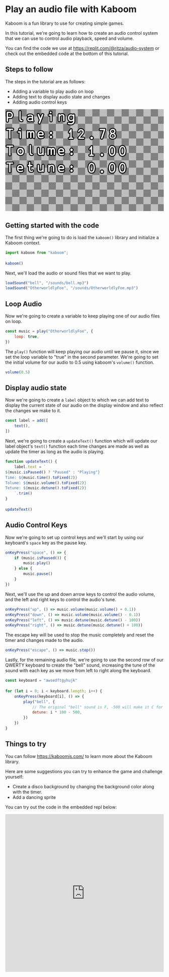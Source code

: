 # Play an audio file with Kaboom

Kaboom is a fun library to use for creating simple games.

In this tutorial, we're going to learn how to create an audio control system that we can use to control audio playback, speed and volume. 

You can find the code we use at https://replit.com/@ritza/audio-system or check out the embedded code at the bottom of this tutorial.

## Steps to follow

The steps in the tutorial are as follows:

* Adding a variable to play audio on loop
* Adding text to display audio state and changes
* Adding audio control keys

![audio display](tutorials/audio.png)

## Getting started with the code

The first thing we're going to do is load the `kaboom()` library and initialize a Kaboom context.

```javascript
import kaboom from "kaboom";

kaboom()
```

Next, we'll load the audio or sound files that we want to play.

```javascript
loadSound("bell", "/sounds/bell.mp3")
loadSound("OtherworldlyFoe", "/sounds/OtherworldlyFoe.mp3")
```

## Loop Audio  

Now we're going to create a variable to keep playing one of our audio files on loop.

```javascript
const music = play("OtherworldlyFoe", {
    loop: true,
})
```

The `play()` function will keep playing our audio until we pause it, since we set the loop variable to "true" in the second parameter. We're going to set the initial volume for our audio to 0.5 using kaboom's `volume()` function.

```javascript
volume(0.5)
```

## Display audio state

Now we're going to create a `label` object to which we can add text to display the current state of our audio on the display window and also reflect the changes we make to it.

```javascript
const label = add([
    text(),
])
```

Next, we're going to create a `updateText()` function which will update our label object's `text()` function each time changes are made as well as update the timer as long as the audio is playing.

```javascript
function updateText() {
    label.text = `
${music.isPaused() ? "Paused" : "Playing"}
Time: ${music.time().toFixed(2)}
Tolume: ${music.volume().toFixed(2)}
Tetune: ${music.detune().toFixed(2)}
    `.trim()
}

updateText()
```

## Audio Control Keys

Now we're going to set up control keys and we'll start by using our keyboard's `space` key as the pause key.

```javascript
onKeyPress("space", () => {
    if (music.isPaused()) {
        music.play()
    } else {
        music.pause()
    }
})
```

Next, we'll use the up and down arrow keys to control the audio volume, and the left and right keys to control the audio's tune. 

```javascript
onKeyPress("up", () => music.volume(music.volume() + 0.1))
onKeyPress("down", () => music.volume(music.volume() - 0.1))
onKeyPress("left", () => music.detune(music.detune() - 100))
onKeyPress("right", () => music.detune(music.detune() + 100))
```

The escape key will be used to stop the music completely and reset the timer and changes made to the audio.

```javascript
onKeyPress("escape", () => music.stop())
```

Lastly, for the remaining audio file, we're going to use the second row of our QWERTY keyboard to create the "bell" sound, increasing the tune of the sound with each key as we move from left to right along the keyboard.

```javascript
const keyboard = "awsedftgyhujk"

for (let i = 0; i < keyboard.length; i++) {
    onKeyPress(keyboard[i], () => {
        play("bell", {
            // The original "bell" sound is F, -500 will make it C for the first key
            detune: i * 100 - 500,
        })
    })
}
```

## Things to try

You can follow https://kaboomjs.com/ to learn more about the Kaboom library.

Here are some suggestions you can try to enhance the game and challenge yourself:

* Create a disco background by changing the background color along with the timer.
* Add a dancing sprite

You can try out the code in the embedded repl below:

<iframe frameborder="0" width="100%" height="500px" src="https://replit.com/@ritza/audio-system?embed=true"></iframe>
